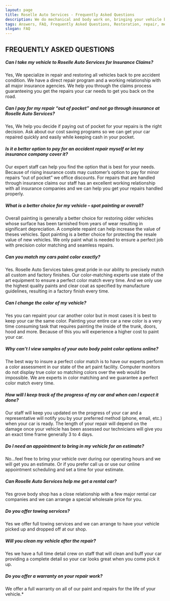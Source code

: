 ```yaml
---
layout: page
title: Roselle Auto Services - Frequently Asked Questions
description: We do mechanical and body work on, bringing your vehicle back to pre-accidental condition. Got questions, we got answers see our site for details.
tags: Answers, FAQ, Frequently Asked Questions, Restoration, repair, mechanical work, auto body painting, insurance negotiations, factory finish, color matching, estimates
slogan: FAQ
---
```


## FREQUENTLY ASKED QUESTIONS


##### Can I take my vehicle to Roselle Auto Services for Insurance Claims?
Yes, We specialize in repair and restoring all vehicles back to pre accident condition. We have a direct repair program and a working relationship with all major insurance agencies. We help you through the claims process guaranteeing you get the repairs your car needs to get you back on the road.

##### Can I pay for my repair “out of pocket” and not go through insurance at Roselle Auto Services?
Yes, We help you decide if paying out of pocket for your repairs is the right decision. Ask about our cost saving programs so we can get your car repaired quickly and easily while keeping cash in your pocket.

##### Is it a better option to pay for an accident repair myself or let my insurance company cover it?
Our expert staff can help you find the option that is best for your needs. Because of rising insurance costs may customer’s option to pay for minor repairs “out of pocket” we office discounts. For repairs that are handled through insurance claims our staff has an excellent working relationship with all insurance companies and we can help you get your repairs handled properly.

##### What is a better choice for my vehicle – spot painting or overall?
Overall painting is generally a better choice for restoring older vehicles whose surface has been tarnished from years of wear resulting in significant depreciation. A complete repaint can help increase the value of theses vehicles. Spot painting is a better choice for protecting the resale value of new vehicles. We only paint what is needed to ensure a perfect job with precision color matching and seamless repairs.

##### Can you match my cars paint color exactly?
Yes. Roselle Auto Services takes great pride in our ability to precisely match all custom and factory finishes. Our color-matching experts use state of the art equipment to ensure a perfect color match every time. And we only use the highest quality paints and clear coat as specified by manufacture guidelines, resulting in a factory finish every time.

##### Can I change the color of my vehicle?
Yes you can repaint your car another color but in most cases it is best to keep your car the same color. Painting your entire car a new color is a very time consuming task that requires painting the inside of the trunk, doors, hood and more. Because of this you will experience a higher cost to paint your car.

##### Why can’t I view samples of your auto body paint color options online?
The best way to insure a perfect color match is to have our experts perform a color assessment in our state of the art paint facility. Computer monitors do not display true color so matching colors over the web would be impossible. We are experts in color matching and we guarantee a perfect color match every time.

##### How will I keep track of the progress of my car and when can I expect it done?
Our staff will keep you updated on the progress of your car and a representative will notify you by your preferred method (phone, email, etc.) when your car is ready. The length of your repair will depend on the damage once your vehicle has been assessed our technicians will give you an exact time frame generally 3 to 4 days.

##### Do I need an appointment to bring in my vehicle for an estimate?
No…feel free to bring your vehicle over during our operating hours and we will get you an estimate. Or if you prefer call us or use our online appointment scheduling and set a time for your estimate.

##### Can Roselle Auto Services help me get a rental car?
Yes grove body shop has a close relationship with a few major rental car companies and we can arrange a special wholesale price for you.

##### Do you offer towing services?
Yes we offer full towing services and we can arrange to have your vehicle picked up and dropped off at our shop.

##### Will you clean my vehicle after the repair?
Yes we have a full time detail crew on staff that will clean and buff your car providing a complete detail so your car looks great when you come pick it up.

##### Do you offer a warranty on your repair work?
We offer a full warranty on all of our paint and repairs for the life of your vehicle.*
